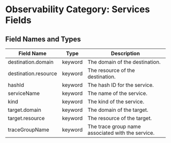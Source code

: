 # Observability Category: Services Fields


## Field Names and Types

| Field Name             | Type    | Description                                  |
|------------------------|---------|----------------------------------------------|
| destination.domain     | keyword | The domain of the destination.                |
| destination.resource   | keyword | The resource of the destination.              |
| hashId                 | keyword | The hash ID for the service.                  |
| serviceName            | keyword | The name of the service.                      |
| kind                   | keyword | The kind of the service.                      |
| target.domain          | keyword | The domain of the target.                     |
| target.resource        | keyword | The resource of the target.                   |
| traceGroupName         | keyword | The trace group name associated with the service.   |
